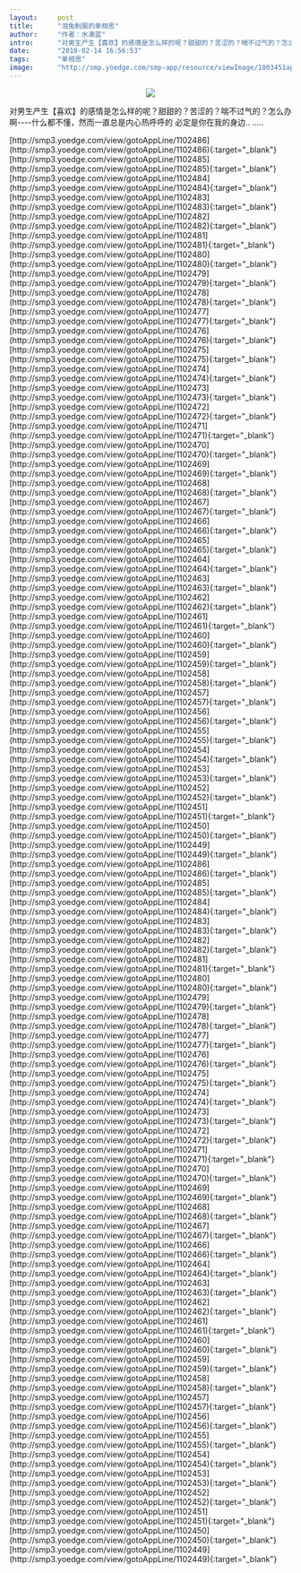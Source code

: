 ```yaml
---
layout:     post
title:      "泪兔制服的单相思"
author:     "作者：水濑蓝"
intro:      "对男生产生【喜欢】的感情是怎么样的呢？甜甜的？苦涩的？喘不过气的？怎么办啊----什么都不懂，然而一直总是内心热呼呼的 必定是你在我的身边.. ....."
date:       "2018-02-14 16:56:53"
tags:       "单相思"
image:      "http://smp.yoedge.com/smp-app/resource/viewImage/1003451appline.png"
---
```

<div style="text-align: center">
<p><img src="http://smp.yoedge.com/smp-app/resource/viewImage/1003451appline.png"/></p>
</div>
<p class="post-meta">
<span>对男生产生【喜欢】的感情是怎么样的呢？甜甜的？苦涩的？喘不过气的？怎么办啊----什么都不懂，然而一直总是内心热呼呼的 必定是你在我的身边.. .....</span>
</p>
[http://smp3.yoedge.com/view/gotoAppLine/1102486](http://smp3.yoedge.com/view/gotoAppLine/1102486){:target="_blank"}
[http://smp3.yoedge.com/view/gotoAppLine/1102485](http://smp3.yoedge.com/view/gotoAppLine/1102485){:target="_blank"}
[http://smp3.yoedge.com/view/gotoAppLine/1102484](http://smp3.yoedge.com/view/gotoAppLine/1102484){:target="_blank"}
[http://smp3.yoedge.com/view/gotoAppLine/1102483](http://smp3.yoedge.com/view/gotoAppLine/1102483){:target="_blank"}
[http://smp3.yoedge.com/view/gotoAppLine/1102482](http://smp3.yoedge.com/view/gotoAppLine/1102482){:target="_blank"}
[http://smp3.yoedge.com/view/gotoAppLine/1102481](http://smp3.yoedge.com/view/gotoAppLine/1102481){:target="_blank"}
[http://smp3.yoedge.com/view/gotoAppLine/1102480](http://smp3.yoedge.com/view/gotoAppLine/1102480){:target="_blank"}
[http://smp3.yoedge.com/view/gotoAppLine/1102479](http://smp3.yoedge.com/view/gotoAppLine/1102479){:target="_blank"}
[http://smp3.yoedge.com/view/gotoAppLine/1102478](http://smp3.yoedge.com/view/gotoAppLine/1102478){:target="_blank"}
[http://smp3.yoedge.com/view/gotoAppLine/1102477](http://smp3.yoedge.com/view/gotoAppLine/1102477){:target="_blank"}
[http://smp3.yoedge.com/view/gotoAppLine/1102476](http://smp3.yoedge.com/view/gotoAppLine/1102476){:target="_blank"}
[http://smp3.yoedge.com/view/gotoAppLine/1102475](http://smp3.yoedge.com/view/gotoAppLine/1102475){:target="_blank"}
[http://smp3.yoedge.com/view/gotoAppLine/1102474](http://smp3.yoedge.com/view/gotoAppLine/1102474){:target="_blank"}
[http://smp3.yoedge.com/view/gotoAppLine/1102473](http://smp3.yoedge.com/view/gotoAppLine/1102473){:target="_blank"}
[http://smp3.yoedge.com/view/gotoAppLine/1102472](http://smp3.yoedge.com/view/gotoAppLine/1102472){:target="_blank"}
[http://smp3.yoedge.com/view/gotoAppLine/1102471](http://smp3.yoedge.com/view/gotoAppLine/1102471){:target="_blank"}
[http://smp3.yoedge.com/view/gotoAppLine/1102470](http://smp3.yoedge.com/view/gotoAppLine/1102470){:target="_blank"}
[http://smp3.yoedge.com/view/gotoAppLine/1102469](http://smp3.yoedge.com/view/gotoAppLine/1102469){:target="_blank"}
[http://smp3.yoedge.com/view/gotoAppLine/1102468](http://smp3.yoedge.com/view/gotoAppLine/1102468){:target="_blank"}
[http://smp3.yoedge.com/view/gotoAppLine/1102467](http://smp3.yoedge.com/view/gotoAppLine/1102467){:target="_blank"}
[http://smp3.yoedge.com/view/gotoAppLine/1102466](http://smp3.yoedge.com/view/gotoAppLine/1102466){:target="_blank"}
[http://smp3.yoedge.com/view/gotoAppLine/1102465](http://smp3.yoedge.com/view/gotoAppLine/1102465){:target="_blank"}
[http://smp3.yoedge.com/view/gotoAppLine/1102464](http://smp3.yoedge.com/view/gotoAppLine/1102464){:target="_blank"}
[http://smp3.yoedge.com/view/gotoAppLine/1102463](http://smp3.yoedge.com/view/gotoAppLine/1102463){:target="_blank"}
[http://smp3.yoedge.com/view/gotoAppLine/1102462](http://smp3.yoedge.com/view/gotoAppLine/1102462){:target="_blank"}
[http://smp3.yoedge.com/view/gotoAppLine/1102461](http://smp3.yoedge.com/view/gotoAppLine/1102461){:target="_blank"}
[http://smp3.yoedge.com/view/gotoAppLine/1102460](http://smp3.yoedge.com/view/gotoAppLine/1102460){:target="_blank"}
[http://smp3.yoedge.com/view/gotoAppLine/1102459](http://smp3.yoedge.com/view/gotoAppLine/1102459){:target="_blank"}
[http://smp3.yoedge.com/view/gotoAppLine/1102458](http://smp3.yoedge.com/view/gotoAppLine/1102458){:target="_blank"}
[http://smp3.yoedge.com/view/gotoAppLine/1102457](http://smp3.yoedge.com/view/gotoAppLine/1102457){:target="_blank"}
[http://smp3.yoedge.com/view/gotoAppLine/1102456](http://smp3.yoedge.com/view/gotoAppLine/1102456){:target="_blank"}
[http://smp3.yoedge.com/view/gotoAppLine/1102455](http://smp3.yoedge.com/view/gotoAppLine/1102455){:target="_blank"}
[http://smp3.yoedge.com/view/gotoAppLine/1102454](http://smp3.yoedge.com/view/gotoAppLine/1102454){:target="_blank"}
[http://smp3.yoedge.com/view/gotoAppLine/1102453](http://smp3.yoedge.com/view/gotoAppLine/1102453){:target="_blank"}
[http://smp3.yoedge.com/view/gotoAppLine/1102452](http://smp3.yoedge.com/view/gotoAppLine/1102452){:target="_blank"}
[http://smp3.yoedge.com/view/gotoAppLine/1102451](http://smp3.yoedge.com/view/gotoAppLine/1102451){:target="_blank"}
[http://smp3.yoedge.com/view/gotoAppLine/1102450](http://smp3.yoedge.com/view/gotoAppLine/1102450){:target="_blank"}
[http://smp3.yoedge.com/view/gotoAppLine/1102449](http://smp3.yoedge.com/view/gotoAppLine/1102449){:target="_blank"}
[http://smp3.yoedge.com/view/gotoAppLine/1102486](http://smp3.yoedge.com/view/gotoAppLine/1102486){:target="_blank"}
[http://smp3.yoedge.com/view/gotoAppLine/1102485](http://smp3.yoedge.com/view/gotoAppLine/1102485){:target="_blank"}
[http://smp3.yoedge.com/view/gotoAppLine/1102484](http://smp3.yoedge.com/view/gotoAppLine/1102484){:target="_blank"}
[http://smp3.yoedge.com/view/gotoAppLine/1102483](http://smp3.yoedge.com/view/gotoAppLine/1102483){:target="_blank"}
[http://smp3.yoedge.com/view/gotoAppLine/1102482](http://smp3.yoedge.com/view/gotoAppLine/1102482){:target="_blank"}
[http://smp3.yoedge.com/view/gotoAppLine/1102481](http://smp3.yoedge.com/view/gotoAppLine/1102481){:target="_blank"}
[http://smp3.yoedge.com/view/gotoAppLine/1102480](http://smp3.yoedge.com/view/gotoAppLine/1102480){:target="_blank"}
[http://smp3.yoedge.com/view/gotoAppLine/1102479](http://smp3.yoedge.com/view/gotoAppLine/1102479){:target="_blank"}
[http://smp3.yoedge.com/view/gotoAppLine/1102478](http://smp3.yoedge.com/view/gotoAppLine/1102478){:target="_blank"}
[http://smp3.yoedge.com/view/gotoAppLine/1102477](http://smp3.yoedge.com/view/gotoAppLine/1102477){:target="_blank"}
[http://smp3.yoedge.com/view/gotoAppLine/1102476](http://smp3.yoedge.com/view/gotoAppLine/1102476){:target="_blank"}
[http://smp3.yoedge.com/view/gotoAppLine/1102475](http://smp3.yoedge.com/view/gotoAppLine/1102475){:target="_blank"}
[http://smp3.yoedge.com/view/gotoAppLine/1102474](http://smp3.yoedge.com/view/gotoAppLine/1102474){:target="_blank"}
[http://smp3.yoedge.com/view/gotoAppLine/1102473](http://smp3.yoedge.com/view/gotoAppLine/1102473){:target="_blank"}
[http://smp3.yoedge.com/view/gotoAppLine/1102472](http://smp3.yoedge.com/view/gotoAppLine/1102472){:target="_blank"}
[http://smp3.yoedge.com/view/gotoAppLine/1102471](http://smp3.yoedge.com/view/gotoAppLine/1102471){:target="_blank"}
[http://smp3.yoedge.com/view/gotoAppLine/1102470](http://smp3.yoedge.com/view/gotoAppLine/1102470){:target="_blank"}
[http://smp3.yoedge.com/view/gotoAppLine/1102469](http://smp3.yoedge.com/view/gotoAppLine/1102469){:target="_blank"}
[http://smp3.yoedge.com/view/gotoAppLine/1102468](http://smp3.yoedge.com/view/gotoAppLine/1102468){:target="_blank"}
[http://smp3.yoedge.com/view/gotoAppLine/1102467](http://smp3.yoedge.com/view/gotoAppLine/1102467){:target="_blank"}
[http://smp3.yoedge.com/view/gotoAppLine/1102466](http://smp3.yoedge.com/view/gotoAppLine/1102466){:target="_blank"}
[http://smp3.yoedge.com/view/gotoAppLine/1102464](http://smp3.yoedge.com/view/gotoAppLine/1102464){:target="_blank"}
[http://smp3.yoedge.com/view/gotoAppLine/1102463](http://smp3.yoedge.com/view/gotoAppLine/1102463){:target="_blank"}
[http://smp3.yoedge.com/view/gotoAppLine/1102462](http://smp3.yoedge.com/view/gotoAppLine/1102462){:target="_blank"}
[http://smp3.yoedge.com/view/gotoAppLine/1102461](http://smp3.yoedge.com/view/gotoAppLine/1102461){:target="_blank"}
[http://smp3.yoedge.com/view/gotoAppLine/1102460](http://smp3.yoedge.com/view/gotoAppLine/1102460){:target="_blank"}
[http://smp3.yoedge.com/view/gotoAppLine/1102459](http://smp3.yoedge.com/view/gotoAppLine/1102459){:target="_blank"}
[http://smp3.yoedge.com/view/gotoAppLine/1102458](http://smp3.yoedge.com/view/gotoAppLine/1102458){:target="_blank"}
[http://smp3.yoedge.com/view/gotoAppLine/1102457](http://smp3.yoedge.com/view/gotoAppLine/1102457){:target="_blank"}
[http://smp3.yoedge.com/view/gotoAppLine/1102456](http://smp3.yoedge.com/view/gotoAppLine/1102456){:target="_blank"}
[http://smp3.yoedge.com/view/gotoAppLine/1102455](http://smp3.yoedge.com/view/gotoAppLine/1102455){:target="_blank"}
[http://smp3.yoedge.com/view/gotoAppLine/1102454](http://smp3.yoedge.com/view/gotoAppLine/1102454){:target="_blank"}
[http://smp3.yoedge.com/view/gotoAppLine/1102453](http://smp3.yoedge.com/view/gotoAppLine/1102453){:target="_blank"}
[http://smp3.yoedge.com/view/gotoAppLine/1102452](http://smp3.yoedge.com/view/gotoAppLine/1102452){:target="_blank"}
[http://smp3.yoedge.com/view/gotoAppLine/1102451](http://smp3.yoedge.com/view/gotoAppLine/1102451){:target="_blank"}
[http://smp3.yoedge.com/view/gotoAppLine/1102450](http://smp3.yoedge.com/view/gotoAppLine/1102450){:target="_blank"}
[http://smp3.yoedge.com/view/gotoAppLine/1102449](http://smp3.yoedge.com/view/gotoAppLine/1102449){:target="_blank"}


